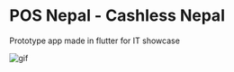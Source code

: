 # POS Nepal - Cashless Nepal

Prototype app made in flutter for IT showcase

![gif](https://user-images.githubusercontent.com/13270298/71519312-2ada7780-28df-11ea-84a4-ff8fcffd0d2f.gif)
